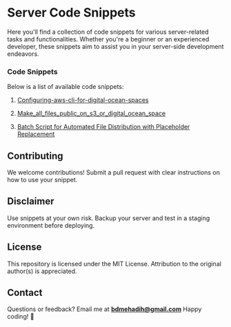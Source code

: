 # Server Code Snippets

Here you'll find a collection of code snippets for various server-related tasks and functionalities. Whether you're a beginner or an experienced developer, these snippets aim to assist you in your server-side development endeavors.

### Code Snippets

Below is a list of available code snippets:

1. [Configuring-aws-cli-for-digital-ocean-spaces](configuring-aws-cli-for-digital-ocean-spaces)

2. [Make_all_files_public_on_s3_or_digital_ocean_space](make_all_files_public_s3_or_digital_ocean_space)

3. [Batch Script for Automated File Distribution with Placeholder Replacement](Batch%20Script%20for%20Automated%20File%20Distribution%20with%20Placeholder%20Replacement)

## Contributing

We welcome contributions! Submit a pull request with clear instructions on how to use your snippet.

## Disclaimer

Use snippets at your own risk. Backup your server and test in a staging environment before deploying.

## License

This repository is licensed under the MIT License. Attribution to the original author(s) is appreciated.

## Contact

Questions or feedback? Email me at **bdmehadih@gmail.com** Happy coding! 🚀
